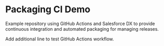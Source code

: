 # Packaging CI Demo

Example repository using GitHub Actions and Salesforce DX to provide continuous
integration and automated packaging for managing releases.

Add additional line to test GitHub Actions workflow.
